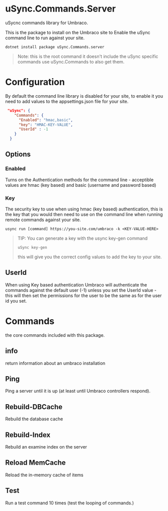 # uSync.Commands.Server

uSycnc commands library for Umbraco. 

This is the package to install on the Umbraco site to Enable the uSync command line to run against your site. 

```
dotnet install package uSync.Commands.server
```

> Note: this is the root command it doesn't include the uSync specific commands use uSync.Commands to also get them.

# Configuration
By default the command line library is disabled for your site, to enable it you need to add values to the appsettings.json file for your site.

```json
 "uSync": {
    "Commands": {
      "Enabled": "hmac,basic",
      "key": "HMAC-KEY-VALUE",
      "UserId" : -1
    }
  }
```

## Options
 
### Enabled
Turns on the Authentication methods for the command line - acceptible values are hmac (key based) and basic (username and password based)

### Key 
The security key to use when using hmac (key based) authentication, this is the key that you would then need to use on the command line when running remote commands against your site. 

```
usync run [command] https://you-site.com/umbraco -k <KEY-VALUE-HERE>
```

> TIP: You can generate a key with the usync key-gen command
> ```
> uSync key-gen
> ```
> this will give you the correct config values to add the key to your site. 


## UserId
When using Key based authentication Umbraco will authenticate the commands against the default user (-1) unless you set the UserId value - this will then set the permissions for the user to be the same as for the user id you set.


# Commands
the core commands included with this package.

## info
return information about an umbraco installation 

## Ping
Ping a server until it is up (at least until Umbraco controllers respond).

## Rebuild-DBCache
Rebuild the database cache 

## Rebuild-Index
Rebuild an examine index on the server

## Reload MemCache
Reload the in-memory cache of items

## Test 
Run a test command 10 times (test the looping of commands.)
